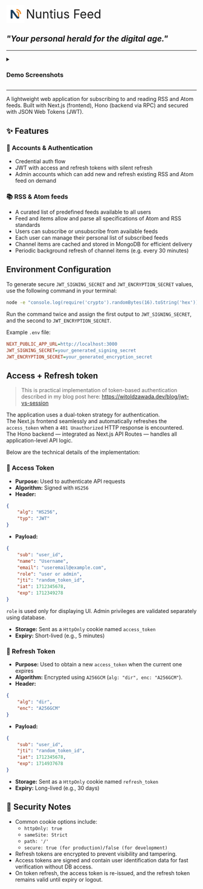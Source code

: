 <p>
  <img src="./public/favicon.png" alt="Logo" width="48" height="48" style="vertical-align: middle;" />
  <span style="font-size: 2rem; vertical-align: middle">Nuntius Feed</span>
</p>

## ***"Your personal herald for the digital age."***

<hr>

<details>
<summary>

### Demo Screenshots

</summary> 

Landing Page:
![Admin Landing Page][Admin Landing Page]

Subscribed Feeds:
![Subscribed Feeds][Subscribed Feeds]

Single Feed:
![Single Feed][Single Feed]

All Articles:
![All Articles][All Articles]

Favorite Articles:
![Favorite Articles][Favorite Articles]

Admin Dashboard:
![Admin Dash1][Admin Dash1]
![Admin Dash2][Admin Dash2]

[Admin Landing Page]: ./screenshots/admin_landing.png "Admin Landing Page"
[Subscribed Feeds]: ./screenshots/sub_feeds.png "Subscribed Feeds"
[Single Feed]: ./screenshots/single_feed.png "Single Feed"
[All Articles]: ./screenshots/all_articles.png "All Articles"
[Favorite Articles]: ./screenshots/fav_articles.png "Favorite Articles"
[Admin Dash1]: ./screenshots/admin_dash1.png "Admin Dash1"
[Admin Dash2]: ./screenshots/admin_dash2.png "Admin Dash2"

...and many more!
  
</details>

<hr>

A lightweight web application for subscribing to and reading RSS and Atom feeds.
Built with Next.js (frontend), Hono (backend via RPC) and secured with JSON Web Tokens (JWT).

## ✨ Features
### 🧑 Accounts & Authentication
- Credential auth flow
- JWT with access and refresh tokens with silent refresh
- Admin accounts which can add new and refresh existing RSS and Atom feed on demand

### 📚 RSS & Atom feeds
- A curated list of predefined feeds available to all users
- Feed and items allow and parse all specifications of Atom and RSS standards
- Users can subscribe or unsubscribe from available feeds
- Each user can manage their personal list of subscribed feeds
- Channel items are cached and stored in MongoDB for efficient delivery
- Periodic background refresh of channel items (e.g. every 30 minutes)

## Environment Configuration
To generate secure ``JWT_SIGNING_SECRET`` and ``JWT_ENCRYPTION_SECRET`` values, use the following command in your terminal:

```bash
node -e "console.log(require('crypto').randomBytes(16).toString('hex'))"
```

Run the command twice and assign the first output to ``JWT_SIGNING_SECRET``, and the second to ``JWT_ENCRYPTION_SECRET``.

Example ``.env`` file:
```ini
NEXT_PUBLIC_APP_URL=http://localhost:3000
JWT_SIGNING_SECRET=your_generated_signing_secret
JWT_ENCRYPTION_SECRET=your_generated_encryption_secret
```

## Access + Refresh token

> This is practical implementation of token-based authentication described in my blog post here:
> https://witoldzawada.dev/blog/jwt-vs-session 

The application uses a dual-token strategy for authentication.  
The Next.js frontend seamlessly and automatically refreshes the `access_token` when a `401 Unauthorized` HTTP response is encountered.  
The Hono backend — integrated as Next.js API Routes — handles all application-level API logic.

Below are the technical details of the implementation:

### 🔑 Access Token

- **Purpose:** Used to authenticate API requests
- **Algorithm:** Signed with ``HS256``
- **Header:** 
```json
{
    "alg": "HS256",
    "typ": "JWT"
}
```
- **Payload:** 
```json
{
    "sub": "user_id",
    "name": "Username",
    "email": "useremail@example.com",
    "role": "user or admin",
    "jti": "random_token_id",
    "iat": 1712345678,
    "exp": 1712349278
}
```

``role`` is used only for displaying UI. Admin privileges are validated separately using database.

- **Storage:** Sent as a ``HttpOnly`` cookie named ``access_token``
- **Expiry:** Short-lived (e.g., 5 minutes)

### 🔐 Refresh Token

- **Purpose:** Used to obtain a new ``access_token`` when the current one expires
- **Algorithm:** Encrypted using ``A256GCM`` (``alg: "dir", enc: "A256GCM"``).
- **Header:** 
```json
{
    "alg": "dir",
    "enc": "A256GCM"
}
```
- **Payload:** 
```json
{
    "sub": "user_id",
    "jti": "random_token_id",
    "iat": 1712345678,
    "exp": 1714937678
}
```
- **Storage:** Sent as a ``HttpOnly`` cookie named ``refresh_token``
- **Expiry:** Long-lived (e.g., 30 days)

## 🔐 Security Notes
- Common cookie options include:
    - ``httpOnly: true``
    - ``sameSite: Strict``
    - ``path: '/'``
    - ``secure: true (for production)/false (for development)``
- Refresh tokens are encrypted to prevent visibility and tampering.
- Access tokens are signed and contain user identification data for fast verification without DB access.
- On token refresh, the access token is re-issued, and the refresh token remains valid until expiry or logout.